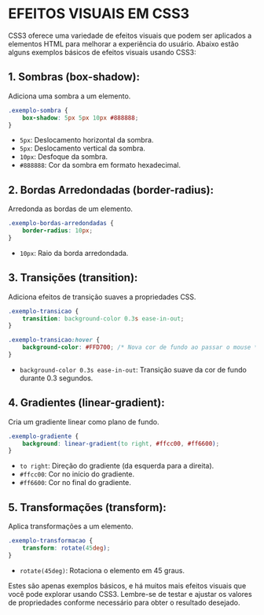 # EFEITOS VISUAIS EM CSS3
CSS3 oferece uma variedade de efeitos visuais que podem ser aplicados a elementos HTML para melhorar a experiência do usuário. Abaixo estão alguns exemplos básicos de efeitos visuais usando CSS3:

## 1. **Sombras (box-shadow):**
Adiciona uma sombra a um elemento.

```css
.exemplo-sombra {
    box-shadow: 5px 5px 10px #888888;
}
```

- `5px`: Deslocamento horizontal da sombra.
- `5px`: Deslocamento vertical da sombra.
- `10px`: Desfoque da sombra.
- `#888888`: Cor da sombra em formato hexadecimal.

## 2. **Bordas Arredondadas (border-radius):**
Arredonda as bordas de um elemento.

```css
.exemplo-bordas-arredondadas {
    border-radius: 10px;
}
```

- `10px`: Raio da borda arredondada.

## 3. **Transições (transition):**
Adiciona efeitos de transição suaves a propriedades CSS.

```css
.exemplo-transicao {
    transition: background-color 0.3s ease-in-out;
}

.exemplo-transicao:hover {
    background-color: #FFD700; /* Nova cor de fundo ao passar o mouse */
}
```

- `background-color 0.3s ease-in-out`: Transição suave da cor de fundo durante 0.3 segundos.

## 4. **Gradientes (linear-gradient):**
Cria um gradiente linear como plano de fundo.

```css
.exemplo-gradiente {
    background: linear-gradient(to right, #ffcc00, #ff6600);
}
```

- `to right`: Direção do gradiente (da esquerda para a direita).
- `#ffcc00`: Cor no início do gradiente.
- `#ff6600`: Cor no final do gradiente.

## 5. **Transformações (transform):**
Aplica transformações a um elemento.

```css
.exemplo-transformacao {
    transform: rotate(45deg);
}
```

- `rotate(45deg)`: Rotaciona o elemento em 45 graus.

Estes são apenas exemplos básicos, e há muitos mais efeitos visuais que você pode explorar usando CSS3. Lembre-se de testar e ajustar os valores de propriedades conforme necessário para obter o resultado desejado.